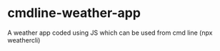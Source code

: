 # cmdline-weather-app
 A weather app coded using JS which can be used from cmd line (npx weathercli)
